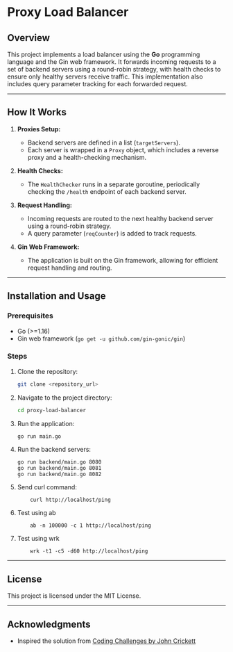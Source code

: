 
# Proxy Load Balancer

## Overview

This project implements a load balancer using the **Go** programming language and the Gin web framework. It forwards incoming requests to a set of backend servers using a round-robin strategy, with health checks to ensure only healthy servers receive traffic. This implementation also includes query parameter tracking for each forwarded request.

---

## How It Works

1. **Proxies Setup:** 
   - Backend servers are defined in a list (`targetServers`).
   - Each server is wrapped in a `Proxy` object, which includes a reverse proxy and a health-checking mechanism.

2. **Health Checks:** 
   - The `HealthChecker` runs in a separate goroutine, periodically checking the `/health` endpoint of each backend server.

3. **Request Handling:** 
   - Incoming requests are routed to the next healthy backend server using a round-robin strategy.
   - A query parameter (`reqCounter`) is added to track requests.

4. **Gin Web Framework:** 
   - The application is built on the Gin framework, allowing for efficient request handling and routing.

---

## Installation and Usage

### Prerequisites

- Go (>=1.16)
- Gin web framework (`go get -u github.com/gin-gonic/gin`)

### Steps

1. Clone the repository:
   ```bash
   git clone <repository_url>
   ```
2. Navigate to the project directory:
   ```bash
   cd proxy-load-balancer
   ```
3. Run the application:
   ```bash
   go run main.go
   ```
4. Run the backend servers:
     ```
     go run backend/main.go 8080
     go run backend/main.go 8081
     go run backend/main.go 8082
     ```
5. Send curl command:
    ```
        curl http://localhost/ping
    ```
6. Test using ab
    ```
        ab -n 100000 -c 1 http://localhost/ping 
    ```
7. Test using wrk
    ```
        wrk -t1 -c5 -d60 http://localhost/ping
    ```

---

## License

This project is licensed under the MIT License.

---

## Acknowledgments

- Inspired the solution from [Coding Challenges by John Crickett](https://codingchallenges.fyi/challenges/challenge-load-balancer)
